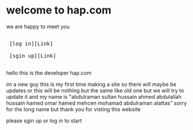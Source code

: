 # welcome to hap.com
we are happy to meet you


<kbd> <br> [log in][Link] <br> </kbd>
<kbd> <br> [sgin up][Link] <br> </kbd>


hello this is the developer hap.com 


im a new guy this is my first time making a site so there will maybe be updates
or this will be nothing but the same like old one but we will try to update it
and my name is "abdulraman sultan hussain ahmed abdulallah hussain hamed omar hamed mehcen mohamad abdulraman alattas"
sorry for the long name but thank you for visting this website


please sgin up or log in to start
